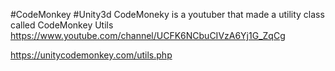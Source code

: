  #CodeMonkey #Unity3d 
CodeMoneky is a youtuber that made a utility class called CodeMonkey Utils
https://www.youtube.com/channel/UCFK6NCbuCIVzA6Yj1G_ZqCg

https://unitycodemonkey.com/utils.php